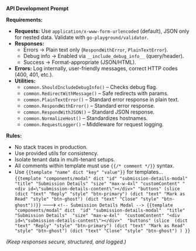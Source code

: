 **API Development Prompt**  

**Requirements:**  
- **Requests:** Use `application/x-www-form-urlencoded` (default), JSON only for nested data. Validate with `go-playground/validator`.  
- **Responses:**  
  - Errors → Plain text only (`RespondWithError`, `PlainTextError`).  
  - Debug info → Enabled via `__include_debug_info__` (query/header).  
  - Success → Format-appropriate (JSON/HTML).  
- **Errors:** Log internally, user-friendly messages, correct HTTP codes (400, 401, etc.).  
- **Utilities:**  
  - `common.ShouldIncludeDebugInfo()` – Checks debug flag.  
  - `common.RedirectWithMessage()` – Safe redirects with params.  
  - `common.PlainTextError()` – Standard error response in plain text.
  - `common.RespondWithError()` – Standard error response.
  - `common.RespondWithJSON()` – Standard JSON response.
  - `common.NormalizeHost()` – Standardizes hostnames.  
  - `common.RequestLogger()` – Middleware for request logging.  

**Rules:**  
- No stack traces in production.  
- Use provided utils for consistency.  
- Isolate tenant data in multi-tenant setups.  
- All comments within template must use `{{/* comment */}}` syntax.
- Use `{{template "name" dict "key" "value"}}` for templates...
``
{{template "components/modal" dict "id" "submission-details-modal" "title" "Submission Details" "size" "max-w-4xl" "customContent" "<div id=\"submission-details-content\"></div>" "buttons" (slice (dict "text" "Reply" "style" "btn-primary") (dict "text" "Mark as Read" "style" "btn-ghost") (dict "text" "Close" "style" "btn-ghost"))}}
``
--->
``
        <!-- Submission Details Modal -->
        {{template "components/modal" dict 
            "id" "submission-details-modal" 
            "title" "Submission Details" 
            "size" "max-w-4xl" 
            "customContent" "<div id=\"submission-details-content\"></div>" 
            "buttons" (slice 
                (dict "text" "Reply" "style" "btn-primary")
                (dict "text" "Mark as Read" "style" "btn-ghost")
                (dict "text" "Close" "style" "btn-ghost")
            )
        }}
``

*(Keep responses secure, structured, and logged.)*